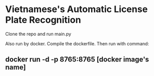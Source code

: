# Vietnamese's Automatic License Plate Recognition

Clone the repo and run main.py

Also run by docker. Compile the dockerfile. Then run with command:
## docker run -d -p 8765:8765 [docker image's name]
